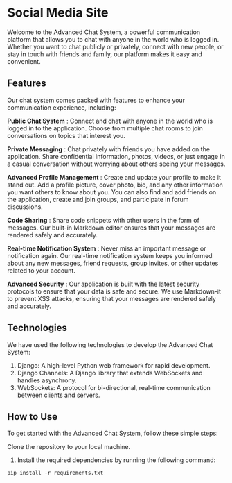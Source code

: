 # **Social Media Site**

Welcome to the Advanced Chat System, a powerful communication platform that allows you to chat with anyone in the world who is logged in. Whether you want to chat publicly or privately, connect with new people, or stay in touch with friends and family, our platform makes it easy and convenient.

## Features

Our chat system comes packed with features to enhance your communication experience, including:

**Public Chat System** : Connect and chat with anyone in the world who is logged in to the application. Choose from multiple chat rooms to join conversations on topics that interest you.

**Private Messaging** : Chat privately with friends you have added on the application. Share confidential information, photos, videos, or just engage in a casual conversation without worrying about others seeing your messages.

**Advanced Profile Management** : Create and update your profile to make it stand out. Add a profile picture, cover photo, bio, and any other information you want others to know about you. You can also find and add friends on the application, create and join groups, and participate in forum discussions.

**Code Sharing** : Share code snippets with other users in the form of messages. Our built-in Markdown editor ensures that your messages are rendered safely and accurately.

**Real-time Notification System** : Never miss an important message or notification again. Our real-time notification system keeps you informed about any new messages, friend requests, group invites, or other updates related to your account.

**Advanced Security** : Our application is built with the latest security protocols to ensure that your data is safe and secure. We use Markdown-it to prevent XSS attacks, ensuring that your messages are rendered safely and accurately.

## Technologies

We have used the following technologies to develop the Advanced Chat System:

1. Django: A high-level Python web framework for rapid development.
2. Django Channels: A Django library that extends WebSockets and handles asynchrony.
3. WebSockets: A protocol for bi-directional, real-time communication between clients and servers.
  ## How to Use

To get started with the Advanced Chat System, follow these simple steps:

Clone the repository to your local machine.

1. Install the required dependencies by running the following command:
```
pip install -r requirements.txt
```

